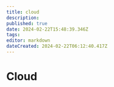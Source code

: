 ```yaml
---
title: cloud
description: 
published: true
date: 2024-02-22T15:48:39.346Z
tags: 
editor: markdown
dateCreated: 2024-02-22T06:12:40.417Z
---
```


# Cloud

